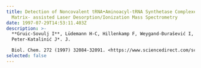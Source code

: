 ```yaml
---
title: Detection of Noncovalent tRNA•Aminoacyl-tRNA Synthetase Complexes By
  Matrix- assisted Laser Desorption/Ionization Mass Spectrometry
date: 1997-07-29T14:53:11.403Z
description: >-
  **Gruic-Sovulj I**, Lüdemann H-C, Hillenkamp F, Weygand-Đurašević I, Kućan Ž,
  Peter-Katalinić J*. J.

  Biol. Chem. 272 (1997) 32084-32091. <https://www.sciencedirect.com/science/article/pii/S0021925818397333?via%3Dihub>
selected: false
---
```

